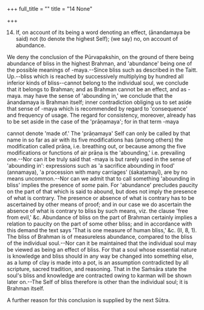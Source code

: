 +++
full_title = ""
title = "14 None"

+++


14. If, on account of its being a word denoting an effect, (ānandamaya be said) not (to denote the highest Self); (we say) no, on account of abundance.

We deny the conclusion of the Pūrvapakshin, on the ground of there being abundance of bliss in the highest Brahman, and 'abundance' being one of the possible meanings of -maya.--Since bliss such as described in the Taitt. Up.--bliss which is reached by successively multiplying by hundred all inferior kinds of bliss--cannot belong to the individual soul, we conclude that it belongs to Brahman; and as Brahman cannot be an effect, and as -maya. may have the sense of 'abounding in,' we conclude that the ānandamaya is Brahman itself; inner contradiction obliging us to set aside that sense of -maya which is recommended by regard to 'consequence' and frequency of usage. The regard for consistency, moreover, already has to be set aside in the case of the 'prāṇamaya'; for in that term -maya

cannot denote 'made of.' The 'prāṇamaya' Self can only be called by that name in so far as air with its five modifications has (among others) the modification called prāṇa, i.e. breathing out, or because among the five modifications or functions of air prāṇa is the 'abounding,' i.e. prevailing one.--Nor can it be truly said that -maya is but rarely used in the sense of 'abounding in': expressions such as 'a sacrifice abounding in food' (annamaya), 'a procession with many carriages' (śakaṭamayī), are by no means uncommon.--Nor can we admit that to call something 'abounding in bliss' implies the presence of _some_ pain. For 'abundance' precludes paucity on the part of that which is said to abound, but does not imply the presence of what is contrary. The presence or absence of what is contrary has to be ascertained by other means of proof; and in our case we do ascertain the absence of what is contrary to bliss by such means, viz. the clause 'free from evil,' &c. Abundance of bliss on the part of Brahman certainly implies a relation to paucity on the part of some other bliss; and in accordance with this demand the text says 'That is one measure of human bliss,' &c. (II, 8, 1). The bliss of Brahman is of measureless abundance, compared to the bliss of the individual soul.--Nor can it be maintained that the individual soul may be viewed as being an effect of bliss. For that a soul whose essential nature is knowledge and bliss should in any way be changed into something else, as a lump of clay is made into a pot, is an assumption contradicted by all scripture, sacred tradition, and reasoning. That in the Saṁsāra state the soul's bliss and knowledge are contracted owing to karman will be shown later on.--The Self of bliss therefore is other than the individual soul; it is Brahman itself.

A further reason for this conclusion is supplied by the next Sūtra.

